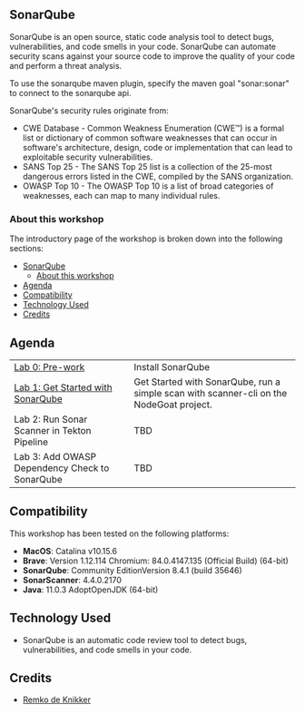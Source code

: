 
## SonarQube

SonarQube is an open source, static code analysis tool to detect bugs, vulnerabilities, and code smells in your code. SonarQube can automate security scans against your source code to improve the quality of your code and perform a threat analysis. 

To use the sonarqube maven plugin, specify the maven goal "sonar:sonar" to connect to the sonarqube api.

SonarQube's security rules originate from:

* CWE Database - Common Weakness Enumeration (CWE™) is a formal list or dictionary of common software weaknesses that can occur in software's architecture, design, code or implementation that can lead to exploitable security vulnerabilities.
* SANS Top 25 - The SANS Top 25 list is a collection of the 25-most dangerous errors listed in the CWE, compiled by the SANS organization.
* OWASP Top 10 - The OWASP Top 10 is a list of broad categories of weaknesses, each can map to many individual rules.

### About this workshop

The introductory page of the workshop is broken down into the following sections:

- [SonarQube](#sonarqube)
  - [About this workshop](#about-this-workshop)
- [Agenda](#agenda)
- [Compatibility](#compatibility)
- [Technology Used](#technology-used)
- [Credits](#credits)

## Agenda

|   |   |
| - | - |
| [Lab 0: Pre-work](pre-work/README.md) | Install SonarQube |
| [Lab 1: Get Started with SonarQube](get-started-with-sonarqube/README.md) | Get Started with SonarQube, run a simple scan with scanner-cli on the NodeGoat project. |
| Lab 2: Run Sonar Scanner in Tekton Pipeline | TBD |
| Lab 3: Add OWASP Dependency Check to SonarQube | TBD |

## Compatibility

This workshop has been tested on the following platforms:

* **MacOS**: Catalina v10.15.6
* **Brave**: Version 1.12.114 Chromium: 84.0.4147.135 (Official Build) (64-bit)
* **SonarQube**: Community EditionVersion 8.4.1 (build 35646)
* **SonarScanner**: 4.4.0.2170
* **Java**: 11.0.3 AdoptOpenJDK (64-bit)

## Technology Used

* SonarQube is an automatic code review tool to detect bugs, vulnerabilities, and code smells in your code.

## Credits

* [Remko de Knikker](https://github.com/remkohdev)
